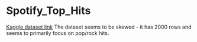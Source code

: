 # Spotify_Top_Hits

[Kaggle dataset link](https://www.kaggle.com/datasets/paradisejoy/top-hits-spotify-from-20002019)
The dataset seems to be skewed - it has 2000 rows and seems to primarily focus on pop/rock hits. 
